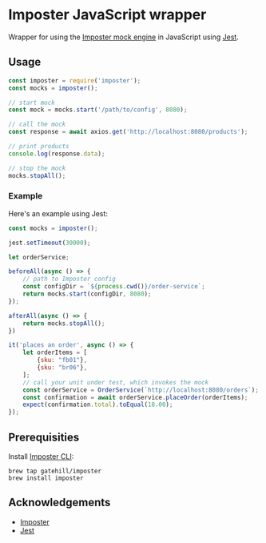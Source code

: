 Imposter JavaScript wrapper
===========================

Wrapper for using the [Imposter mock engine](https://github.com/outofcoffee/imposter/) in JavaScript using [Jest](https://jestjs.io/).

## Usage

```js
const imposter = require('imposter');
const mocks = imposter();

// start mock
const mock = mocks.start('/path/to/config', 8080);

// call the mock
const response = await axios.get('http://localhost:8080/products');

// print products
console.log(response.data);

// stop the mock
mocks.stopAll();
```

### Example

Here's an example using Jest:


```js
const mocks = imposter();

jest.setTimeout(30000);

let orderService;

beforeAll(async () => {
    // path to Imposter config
    const configDir = `${process.cwd()}/order-service`;
    return mocks.start(configDir, 8080);
});

afterAll(async () => {
    return mocks.stopAll();
})

it('places an order', async () => {
    let orderItems = [
        {sku: "fb01"},
        {sku: "br06"},
    ];
    // call your unit under test, which invokes the mock
    const orderService = OrderService(`http://localhost:8080/orders`);
    const confirmation = await orderService.placeOrder(orderItems);
    expect(confirmation.total).toEqual(18.00);
});
```

## Prerequisities

Install [Imposter CLI](https://github.com/gatehill/imposter-cli):

```shell
brew tap gatehill/imposter
brew install imposter
```

## Acknowledgements

- [Imposter](https://github.com/outofcoffee/imposter)
- [Jest](https://jestjs.io/)

